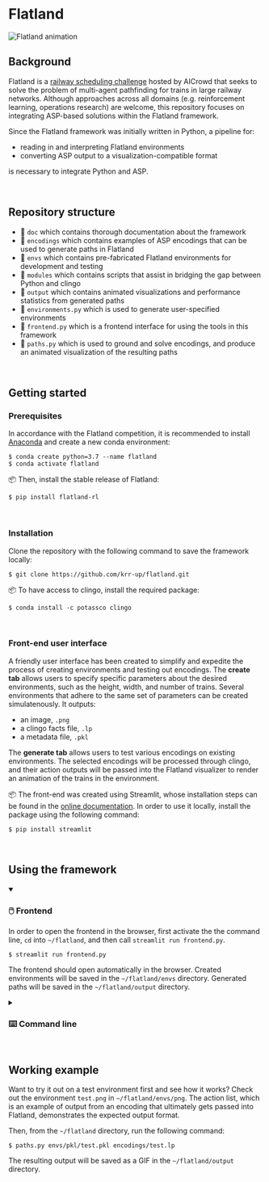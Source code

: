 # Flatland

![Flatland animation](https://i.imgur.com/9cNtWjs.gif)

## Background
Flatland is a [railway scheduling challenge](https://flatland.aicrowd.com/intro.html) hosted by AICrowd that seeks to solve the problem of multi-agent pathfinding for trains in large railway networks.  Although approaches across all domains (e.g. reinforcement learning, operations research) are welcome, this repository focuses on integrating ASP-based solutions within the Flatland framework.

Since the Flatland framework was initially written in Python, a pipeline for:
- reading in and interpreting Flatland environments
- converting ASP output to a visualization-compatible format

is necessary to integrate Python and ASP.

<br>

## Repository structure


- 📁 `doc` which contains thorough documentation about the framework
- 📁 `encodings` which contains examples of ASP encodings that can be used to generate paths in Flatland
- 📁 `envs` which contains pre-fabricated Flatland environments for development and testing
- 📁 `modules` which contains scripts that assist in bridging the gap between Python and clingo</summary></details>
- 📁 `output` which contains animated visualizations and performance statistics from generated paths
- 📝 `environments.py` which is used to generate user-specified environments
- 📝 `frontend.py` which is a frontend interface for using the tools in this framework
- 📝 `paths.py` which is used to ground and solve encodings, and produce an animated visualization of the resulting paths

<br>

## Getting started

### Prerequisites

In accordance with the Flatland competition, it is recommended to install [Anaconda](https://www.anaconda.com/distribution/) and create a new conda environment:
```
$ conda create python=3.7 --name flatland
$ conda activate flatland
```

📦 Then, install the stable release of Flatland:
```
$ pip install flatland-rl
```

<br>

### Installation

Clone the repository with the following command to save the framework locally:
```
$ git clone https://github.com/krr-up/flatland.git
```

📦 To have access to clingo, install the required package:
```
$ conda install -c potassco clingo
```

<br>

### Front-end user interface

A friendly user interface has been created to simplify and expedite the process of creating environments and testing out encodings.  The **create tab** allows users to specify specific parameters about the desired environments, such as the height, width, and number of trains.  Several environments that adhere to the same set of parameters can be created simulatenously.  It outputs:
* an image, `.png`
* a clingo facts file, `.lp`
* a metadata file, `.pkl`

The **generate tab** allows users to test various encodings on existing environments.  The selected encodings will be processed through clingo, and their action outputs will be passed into the Flatland visualizer to render an animation of the trains in the environment.

📦 The front-end was created using Streamlit, whose installation steps can be found in the [online documentation](https://docs.streamlit.io/get-started/installation).  In order to use it locally, install the package using the following command:
```
$ pip install streamlit
```

<br>

## Using the framework

<details open>

<summary><h3>🖱️ Frontend</h3></summary>

In order to open the frontend in the browser, first activate the the command line, `cd` into `~/flatland`, and then call `streamlit run frontend.py`.
```
$ streamlit run frontend.py
```

The frontend should open automatically in the browser.  Created environments will be saved in the `~/flatland/envs` directory. Generated paths will be saved in the `~/flatland/output` directory.

</details>

<details>

<summary><h3>⌨️ Command line</h3></summary>

#### Creating environments

From the command line, `cd` into `~/flatland`, and then call `python3 environments.py` with the [desired parameters](https://github.com/krr-up/flatland/blob/f7c8829c4b95b73e8f43504698d0d9b35c9e2b5c/doc/environments.md).
```
$ python3 environments.py 1 45 45 2 4 1 2 3
```

The ensuing environments will be saved in the `~/flatland/envs` directory.

<br>

#### Generating paths

From the command line, `cd` into `~/flatland`, and then call `python3 paths.py` with [two (or more) necessary parameters](): the environment and at least one encoding.
```
$ python3 paths.py envs/pkl/env.pkl encodings/encoding.lp 
```
Further `.lp` encodings may be passed in; all will be grounded and solved via the `clingo.application` feature.  our encoding may only produce one valid path per agent. The `paths.py` file will in any case only produce a single model. Ensuing outputs will be saved in the `~/flatland/output` directory.  

</details>

<br>

## Working example

Want to try it out on a test environment first and see how it works?  Check out the environment `test.png` in `~/flatland/envs/png`.  The action list, which is an example of output from an encoding that ultimately gets passed into Flatland, demonstrates the expected output format.

Then, from the `~/flatland` directory, run the following command:
```
$ paths.py envs/pkl/test.pkl encodings/test.lp 
```

The resulting output will be saved as a GIF in the `~/flatland/output` directory.
